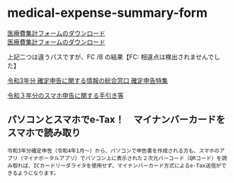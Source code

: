 # medical-expense-summary-form

[医療費集計フォームのダウンロード](https://www.keisan.nta.go.jp/r3/syotoku/img/template/iryouhi_form_v3.xlsx)\
[医療費集計フォームのダウンロード](https://www.nta.go.jp/taxes/shiraberu/shinkoku/tokushu/iryouhi_form_v3.xlsx)

上記二つは違うパスですが、FC /B の結果【FC: 相違点は検出されませんでした】

[令和3年分 確定申告に関する情報の総合窓口 確定申告特集](https://www.nta.go.jp/taxes/shiraberu/shinkoku/tokushu/iryouhi-download.htm)

[令和３年分のスマホ申告に関する手引き等](https://www.nta.go.jp/taxes/shiraberu/shinkoku/tebiki/2021/kisairei/sp/index.htm)

## パソコンとスマホでe-Tax！　マイナンバーカードをスマホで読み取り
```
令和3年分確定申告（令和4年1月～）から、パソコンで申告書を作成される方も、スマホのアプリ（マイナポータルアプリ）でパソコン上に表示された２次元バーコード（QRコード）を読み取れば、ICカードリーダライタを使用せず、マイナンバーカード方式によるe-Tax送信ができるようになります。
```

